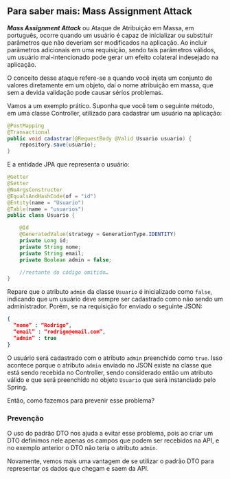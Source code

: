 ## Para saber mais: Mass Assignment Attack

**_Mass Assignment Attack_** ou Ataque de Atribuição em Massa, em português, ocorre quando um usuário é capaz de inicializar ou substituir parâmetros que não deveriam ser modificados na aplicação. Ao incluir parâmetros adicionais em uma requisição, sendo tais parâmetros válidos, um usuário mal-intencionado pode gerar um efeito colateral indesejado na aplicação.

O conceito desse ataque refere-se a quando você injeta um conjunto de valores diretamente em um objeto, daí o nome atribuição em massa, que sem a devida validação pode causar sérios problemas.

Vamos a um exemplo prático. Suponha que você tem o seguinte método, em uma classe Controller, utilizado para cadastrar um usuário na aplicação:

```java
@PostMapping
@Transactional
public void cadastrar(@RequestBody @Valid Usuario usuario) {
    repository.save(usuario);
}
```

E a entidade JPA que representa o usuário:

```java
@Getter
@Setter
@NoArgsConstructor
@EqualsAndHashCode(of = "id")
@Entity(name = "Usuario")
@Table(name = "usuarios")
public class Usuario {

    @Id
    @GeneratedValue(strategy = GenerationType.IDENTITY)
    private Long id;
    private String nome;
    private String email;
    private Boolean admin = false;

    //restante do código omitido…
}
```

Repare que o atributo `admin` da classe `Usuario` é inicializado como `false`, indicando que um usuário deve sempre ser cadastrado como não sendo um administrador. Porém, se na requisição for enviado o seguinte JSON:

```json
{
  “nome” : “Rodrigo”,
  “email” : “rodrigo@email.com”,
  “admin” : true
}
```

O usuário será cadastrado com o atributo `admin` preenchido como `true`. Isso acontece porque o atributo `admin` enviado no JSON existe na classe que está sendo recebida no Controller, sendo considerado então um atributo válido e que será preenchido no objeto `Usuario` que será instanciado pelo Spring.

Então, como fazemos para prevenir esse problema?

### Prevenção

O uso do padrão DTO nos ajuda a evitar esse problema, pois ao criar um DTO definimos nele apenas os campos que podem ser recebidos na API, e no exemplo anterior o DTO não teria o atributo `admin`.

Novamente, vemos mais uma vantagem de se utilizar o padrão DTO para representar os dados que chegam e saem da API.